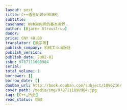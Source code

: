 ```yaml
---
layout: post
title: C++语言的设计和演化
subtitle: 
casename: Web架构师的基本素养 
author: [Bjarne Stroustrup]
donor: 
price: CNY 48.00
translator: [裘宗燕]
publish_company: 机械工业出版社
publish_version: 
publish_date: 2002-01
isbn: 9787111090984
serial: 
total_volume: 1
borrower: []
borrow_date: []
douban_url: http://book.douban.com/subject/1096216/
cover_path: /media/img/9787111090984.jpg
tag: [C++,历史]
read_status: 想读
---
```

